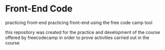 # Front-End Code
practicing front-end practicing front-end using the free code camp tool

this repository was created for the practice and development of the course offered by freecodecamp in order to prove activities carried out in the course
